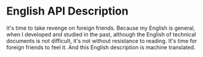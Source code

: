 # English API Description

It's time to take revenge on foreign friends. Because my English is general, when I developed and studied in the past, although the English of technical documents is not difficult, it's not without resistance to reading. It's time for foreign friends to feel it.
And this English description is machine translated.
